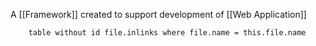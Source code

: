 A [[Framework]] created to support development of [[Web Application]]

```dataview 
	table without id file.inlinks where file.name = this.file.name
```

